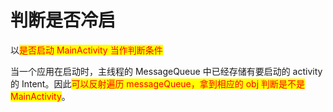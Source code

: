 # 判断是否冷启

以<mark style="color:red;">是否启动 MainActivity 当作判断条件</mark>

当一个应用在启动时，主线程的 MessageQueue 中已经存储有要启动的 activity 的 Intent。因此<mark style="color:red;">可以反射遍历 messageQueue，拿到相应的 obj 判断是不是 MainActivity</mark>。
